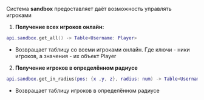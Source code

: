 Система **sandbox** предоставляет даёт возможность управлять игроками

1. **Получение всех игроков онлайн:**
```lua
api.sandbox.get_all() -> Table<Username: Player>
```
   - Возвращает таблицу со всеми игроками онлайн. Где ключи - ники игроков, а значения - их объект Player

2. **Получение игроков в определённом радиусе**
```lua
api.sandbox.get_in_radius(pos: {x ,y, z}, radius: num) -> Table<Username: Player>
```
   - Возвращает таблицу игроков в определённом радиусе